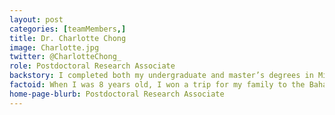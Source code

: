 ```yaml
---
layout: post
categories: [teamMembers,]
title: Dr. Charlotte Chong
image: Charlotte.jpg
twitter: @CharlotteChong_
role: Postdoctoral Research Associate
backstory: I completed both my undergraduate and master’s degrees in Microbiology at the University of Liverpool. In 2016, I started my BBSRC and Unilever funded PhD project, under the supervision of Dr Mal Horsburgh (University of Liverpool). My studies were focused on the human scalp microbiome. I used metagenomic sequencing to provide insight into the microbes colonising healthy and dandruff scalps. I also performed comparative and population genomic analyses on Staphylococcus capitis isolated from the human scalp. I joined the research group led by Prof. Kate Baker in 2021 funded across both MRC and EPSRC funded projects. 
factoid: When I was 8 years old, I won a trip for my family to the Bahamas
home-page-blurb: Postdoctoral Research Associate 
---
```

